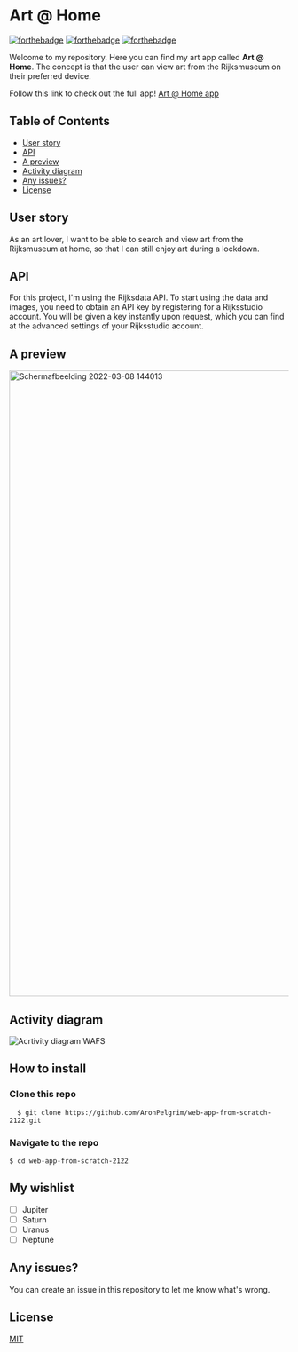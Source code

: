 # Art @ Home
[![forthebadge](https://forthebadge.com/images/badges/made-with-javascript.svg)](https://forthebadge.com)
[![forthebadge](https://forthebadge.com/images/badges/uses-css.svg)](https://forthebadge.com)
[![forthebadge](https://forthebadge.com/images/badges/uses-html.svg)](https://forthebadge.com)

Welcome to my repository. Here you can find my art app called **Art @ Home**. The concept is that the user can view art from the Rijksmuseum on their preferred device.

Follow this link to check out the full app!
[Art @ Home app](https://aronpelgrim.github.io/web-app-from-scratch-2122/)

## Table of Contents

-   [User story](#user-story)
-   [API](#api)
-   [A preview](#a-preview)
-   [Activity diagram](#activity-diagram)
-   [Any issues?](#any-issues)
-   [License](#license)

## User story
As an art lover, I want to be able to search and view art from the Rijksmuseum at home, so that I can still enjoy art during a lockdown.

## API
For this project, I'm using the Rijksdata API. To start using the data and images, you need to obtain an API key by registering for a Rijksstudio account. You will be given a key instantly upon request, which you can find at the advanced settings of your Rijksstudio account.

## A preview
<img width="1128" alt="Schermafbeelding 2022-03-08 144013" src="https://user-images.githubusercontent.com/74137185/157249410-7e098815-1f1e-48b4-8a09-6ca8c40cb6d5.png">

## Activity diagram
![Acrtivity diagram WAFS](https://user-images.githubusercontent.com/74137185/157252445-741c94e9-1e8f-4ea0-a620-3bea5ded9e35.jpg)

## How to install
### Clone this repo
```
  $ git clone https://github.com/AronPelgrim/web-app-from-scratch-2122.git
```

### Navigate to the repo
```
$ cd web-app-from-scratch-2122
```

## My wishlist
- [ ] Jupiter
- [ ] Saturn
- [ ] Uranus
- [ ] Neptune

## Any issues?
You can create an issue in this repository to let me know what's wrong.

 ## License
[MIT](https://github.com/AronPelgrim/web-app-from-scratch-2122/blob/main/LICENSE)